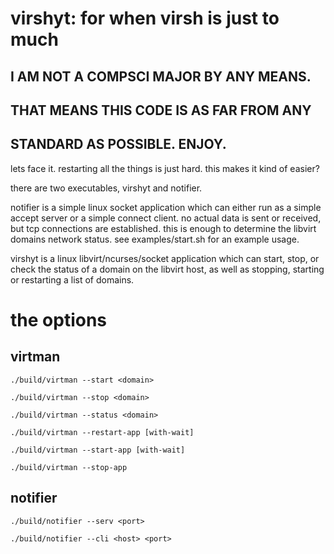 # virshyt: for when virsh is just to much
## I AM NOT A COMPSCI MAJOR BY ANY MEANS.
## THAT MEANS THIS CODE IS AS FAR FROM ANY
## STANDARD AS POSSIBLE. ENJOY.
lets face it. restarting all the things is just hard.
this makes it kind of easier?

there are two executables, virshyt and notifier.

notifier is a simple linux socket application which
can either run as a simple accept server or a simple
connect client. no actual data is sent or received,
but tcp connections are established. this is enough
to determine the libvirt domains network status. see
examples/start.sh for an example usage.

virshyt is a linux libvirt/ncurses/socket application
which can start, stop, or check the status of a
domain on the libvirt host, as well as stopping,
starting or restarting a list of domains.

# the options
## virtman
	./build/virtman --start <domain>

	./build/virtman --stop <domain>

	./build/virtman --status <domain>

	./build/virtman --restart-app [with-wait]

	./build/virtman --start-app [with-wait]

	./build/virtman --stop-app

## notifier
	./build/notifier --serv <port>

	./build/notifier --cli <host> <port>

